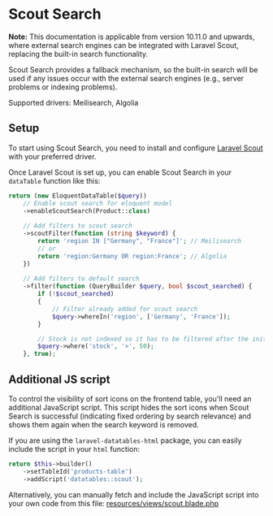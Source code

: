 # Scout Search

**Note:** This documentation is applicable from version 10.11.0 and upwards, where external search engines can be integrated with Laravel Scout, replacing the built-in search functionality.

Scout Search provides a fallback mechanism, so the built-in search will be used if any issues occur with the external search engines (e.g., server problems or indexing problems).

Supported drivers: Meilisearch, Algolia

<a name="setup"></a>

## Setup

To start using Scout Search, you need to install and configure <a href="https://laravel.com/docs/10.x/scout#installation">Laravel Scout</a> with your preferred driver.

Once Laravel Scout is set up, you can enable Scout Search in your `dataTable` function like this:

```php
return (new EloquentDataTable($query))
    // Enable scout search for eloquent model
    ->enableScoutSearch(Product::class)
    
    // Add filters to scout search
    ->scoutFilter(function (string $keyword) {
        return 'region IN ["Germany", "France"]'; // Meilisearch
        // or
        return 'region:Germany OR region:France'; // Algolia
    })
    
    // Add filters to default search
    ->filter(function (QueryBuilder $query, bool $scout_searched) {
        if (!$scout_searched)
        {
            // Filter already added for scout search
            $query->whereIn('region', ['Germany', 'France']);
        }

        // Stock is not indexed so it has to be filtered after the initial scout search
        $query->where('stock', '>', 50);
    }, true);
```

<a name="additional-js"></a>

## Additional JS script

To control the visibility of sort icons on the frontend table, you'll need an additional JavaScript script. This script hides the sort icons when Scout Search is successful (indicating fixed ordering by search relevance) and shows them again when the search keyword is removed.

If you are using the `laravel-datatables-html` package, you can easily include the script in your `html` function:

```php
return $this->builder()
    ->setTableId('products-table')
    ->addScript('datatables::scout');
```

Alternatively, you can manually fetch and include the JavaScript script into your own code from this file: <a href="https://github.com/yajra/laravel-datatables-html/blob/master/src/resources/views/scout.blade.php">resources/views/scout.blade.php</a>
